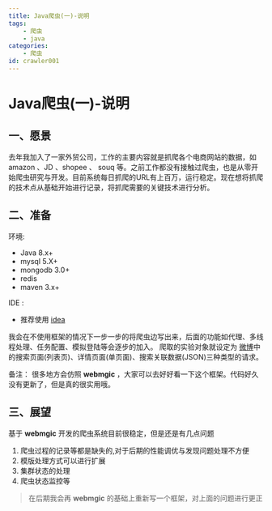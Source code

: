 ```yaml
---
title: Java爬虫(一)-说明
tags: 
    - 爬虫
    - java
categories:
    - 爬虫
id: crawler001
---
```


# Java爬虫(一)-说明

## 一、愿景
去年我加入了一家外贸公司，工作的主要内容就是抓爬各个电商网站的数据，如 amazon 、JD 、shopee 、 souq 等。之前工作都没有接触过爬虫，也是从零开始爬虫研究与开发。目前系统每日抓爬的URL有上百万，运行稳定。现在想将抓爬的技术点从基础开始进行记录，将抓爬需要的关键技术进行分析。
## 二、准备
环境:
- Java 8.x+
- mysql 5.X+ 
- mongodb 3.0+ 
- redis
- maven 3.x+

IDE : 
- 推荐使用 [idea](https://www.jetbrains.com/idea/)

我会在不使用框架的情况下一步一步的将爬虫边写出来，后面的功能如代理、多线程处理、任务配置、模拟登陆等会逐步的加入。
爬取的实验对象就设定为 [微博](https://weibo.com)中的搜索页面(列表页)、详情页面(单页面)、搜索关联数据(JSON)三种类型的请求。

备注：
很多地方会仿照 **webmgic** ，大家可以去好好看一下这个框架。代码好久没有更新了，但是真的很实用哦。

## 三、展望
基于 **webmgic** 开发的爬虫系统目前很稳定，但是还是有几点问题
1. 爬虫过程的记录等都是缺失的,对于后期的性能调优与发现问题处理不方便
2. 模版处理方式可以进行扩展
3. 集群状态的处理
4. 爬虫状态监控等
> 在后期我会再 **webmgic** 的基础上重新写一个框架，对上面的问题进行更正

